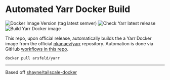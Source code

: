 # Automated Yarr Docker Build

![Docker Image Version (tag latest semver)](https://img.shields.io/docker/v/arsfeld/yarr/latest)
![Check Yarr latest release](https://github.com/arsfeld/yarr-build/workflows/Check%20Yarr%20latest%20release/badge.svg)
![Build Yarr Docker image](https://github.com/arsfeld/yarr-build/workflows/Build%20Yarr%20Docker%20image/badge.svg)

This repo, upon official release, automatically builds the a Yarr Docker image from the official [nkanaev/yarr](https://github.com/nkanaev/yarr) repository. Automation is done via GitHub [workflows in this repo](https://github.com/arsfeld/yarr-build/tree/main/.github/workflows).

`docker pull arsfeld/yarr`

<hr />

Based off [shayne/tailscale-docker](https://github.com/shayne/tailscale-docker)
